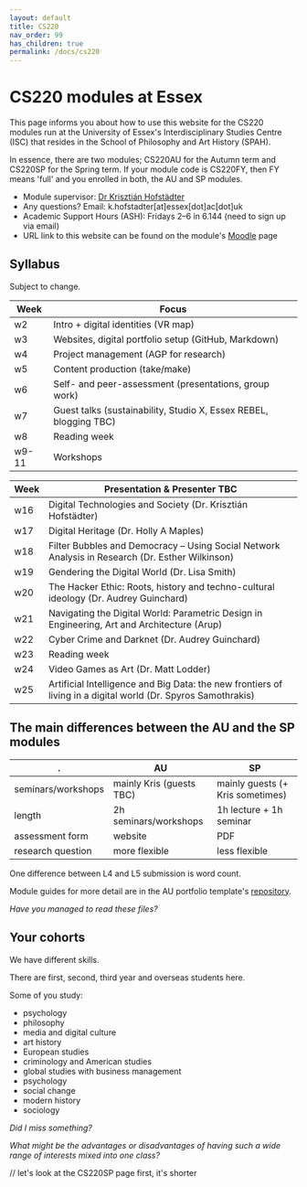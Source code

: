 ```yaml
---
layout: default
title: CS220
nav_order: 99
has_children: true
permalink: /docs/cs220
---
```


# CS220 modules at Essex
This page informs you about how to use this website for the CS220 modules run at the University of Essex's Interdisciplinary Studies Centre (ISC) that resides in the School of Philosophy and Art History (SPAH). 

In essence, there are two modules; CS220AU for the Autumn term and CS220SP for the Spring term. If your module code is CS220FY, then FY means 'full' and you enrolled in both, the AU and SP modules.

* Module supervisor: [Dr Krisztián Hofstädter](https://krishofstadter.com/) 
* Any questions? Email: k.hofstadter[at]essex[dot]ac[dot]uk  <!-- can I change this to krishofstadter? -->
* Academic Support Hours (ASH): Fridays 2–6 in 6.144  (need to sign up via email)
* URL link to this website can be found on the module's [Moodle](https://moodle.essex.ac.uk/) page

## Syllabus
Subject to change.

| Week | Focus |
|------|---------------------------|
| w2   | Intro + digital identities (VR map) |
| w3   | Websites, digital portfolio setup (GitHub, Markdown) |
| w4   | Project management (AGP for research) |
| w5   | Content production (take/make) |
| w6   | Self- and peer-assessment (presentations, group work) |
| w7   | Guest talks (sustainability, Studio X, Essex REBEL, blogging TBC) |
| w8   | Reading week |
| w9-11| Workshops |

| Week | Presentation & Presenter TBC |
|------|---------------------------|
| w16  | Digital Technologies and Society (Dr. Krisztián Hofstädter) |
| w17  | Digital Heritage (Dr. Holly A Maples) |
| w18  | Filter Bubbles and Democracy – Using Social Network Analysis in Research (Dr. Esther Wilkinson) |
| w19  | Gendering the Digital World (Dr. Lisa Smith) |
| w20  | The Hacker Ethic: Roots, history and techno-cultural ideology (Dr. Audrey Guinchard) |
| w21  | Navigating the Digital World: Parametric Design in Engineering, Art and Architecture (Arup) |
| w22  | Cyber Crime and Darknet (Dr. Audrey Guinchard) |
| w23  | Reading week |
| w24  | Video Games as Art (Dr. Matt Lodder) |
| w25  | Artificial Intelligence and Big Data: the new frontiers of living in a digital world (Dr. Spyros Samothrakis) |


## The main differences between the AU and the SP modules

| .            | AU     | SP |
|--------------|-----------|------------|
| seminars/workshops | mainly Kris (guests TBC)      | mainly guests (+ Kris sometimes)   |
| length     | 2h seminars/workshops | 1h lecture + 1h seminar |
| assessment form    | website | PDF        |
| research question     | more flexible | less flexible |

One difference between L4 and L5 submission is word count.

Module guides for more detail are in the AU portfolio template's [repository](https://github.com/khofstadter/CS220AU-DP/tree/main/assets). 

*Have you managed to read these files?*

## Your cohorts
We have different skills. 

There are first, second, third year and overseas students here. 

Some of you study:
- psychology
- philosophy
- media and digital culture
- art history
- European studies
- criminology and American studies
- global studies with business management
- psychology
- social change
- modern history
- sociology
 
*Did I miss something?*

*What might be the advantages or disadvantages of having such a wide range of interests mixed into one class?*

// let's look at the CS220SP page first, it's shorter